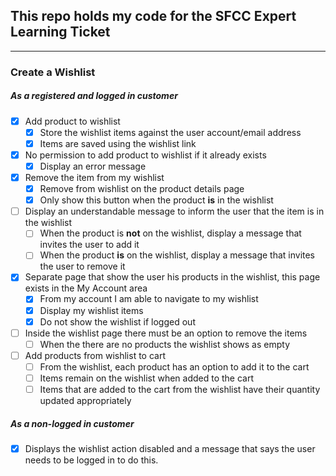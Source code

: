 ## This repo holds my code for the SFCC Expert Learning Ticket

---
### Create a Wishlist
##### As a registered and logged in customer
- [x] Add product to wishlist
    - [x] Store the wishlist items against the user account/email address
    - [x] Items are saved using the wishlist link
- [x] No permission to add product to wishlist if it already exists
    - [x] Display an error message
- [x] Remove  the item from my wishlist
    - [x] Remove from wishlist on the product details page
    - [x] Only show this button when the product **is** in the wishlist
- [ ] Display an understandable message to inform the user that the item is in the wishlist
    - [ ] When the product is **not** on the wishlist, display a message that invites the user to add it
    - [ ] When the product **is** on the wishlist, display a message that invites the user to remove it
- [x] Separate page that show the user his products in the wishlist, this page exists in the My Account area
    - [x] From my account I am able to navigate to my wishlist
    - [x] Display my wishlist items
    - [x] Do not show the wishlist if logged out
- [ ] Inside the wishlist page there must be an option to remove the items
    - [ ] When the there are no products the wishlist shows as empty
- [ ] Add products from wishlist to cart
    - [ ] From the wishlist, each product has an option to add it to the cart
    - [ ] Items remain on the wishlist when added to the cart
    - [ ] Items that are added to the cart from the wishlist have their quantity updated appropriately
##### As a non-logged in customer
- [x] Displays the wishlist action disabled and a message that says the user needs to be logged in to do this.
